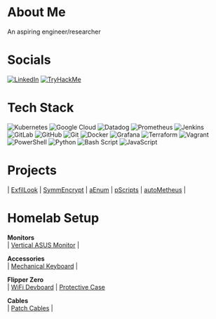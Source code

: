 # About Me

An aspiring engineer/researcher

# Socials

[![LinkedIn](https://img.shields.io/badge/LinkedIn-0A66C2?style=for-the-badge&logo=linkedin&logoColor=white)](https://linkedin.com/in/JonmarCorpuz) [![TryHackMe](https://img.shields.io/badge/TryHackMe-E60000?style=for-the-badge&logo=tryhackme&logoColor=white)](https://tryhackme.com/p/JonmarCorpuz) 

# Tech Stack

![Kubernetes](https://img.shields.io/badge/kubernetes-%23326ce5.svg?style=for-the-badge&logo=kubernetes&logoColor=white)  ![Google Cloud](https://img.shields.io/badge/GoogleCloud-%234285F4.svg?style=for-the-badge&logo=google-cloud&logoColor=white) ![Datadog](https://img.shields.io/badge/datadog-%23632CA6.svg?style=for-the-badge&logo=datadog&logoColor=white) ![Prometheus](https://img.shields.io/badge/Prometheus-E6522C?style=for-the-badge&logo=Prometheus&logoColor=white) ![Jenkins](https://img.shields.io/badge/jenkins-%232C5263.svg?style=for-the-badge&logo=jenkins&logoColor=white) ![GitLab](https://img.shields.io/badge/gitlab-%23181717.svg?style=for-the-badge&logo=gitlab&logoColor=white) ![GitHub](https://img.shields.io/badge/github-%23121011.svg?style=for-the-badge&logo=github&logoColor=white) ![Git](https://img.shields.io/badge/git-%23F05033.svg?style=for-the-badge&logo=git&logoColor=white) ![Docker](https://img.shields.io/badge/docker-%230db7ed.svg?style=for-the-badge&logo=docker&logoColor=white) ![Grafana](https://img.shields.io/badge/grafana-%23F46800.svg?style=for-the-badge&logo=grafana&logoColor=white) ![Terraform](https://img.shields.io/badge/terraform-%235835CC.svg?style=for-the-badge&logo=terraform&logoColor=white) ![Vagrant](https://img.shields.io/badge/vagrant-%231563FF.svg?style=for-the-badge&logo=vagrant&logoColor=white) ![PowerShell](https://img.shields.io/badge/PowerShell-%235391FE.svg?style=for-the-badge&logo=powershell&logoColor=white) ![Python](https://img.shields.io/badge/python-3670A0?style=for-the-badge&logo=python&logoColor=ffdd54) ![Bash Script](https://img.shields.io/badge/bash_script-%23121011.svg?style=for-the-badge&logo=gnu-bash&logoColor=white) ![JavaScript](https://img.shields.io/badge/JavaScript-F7DF1E?style=for-the-badge&logo=javascript&logoColor=black)

# Projects

| [ExfilLook](https://github.com/JonmarCorpuz/ExfilLook/tree/main) | [SymmEncrypt](https://github.com/JonmarCorpuz/SymmEncrypt) | [aEnum](https://github.com/JonmarCorpuz/aEnum/tree/main) | [pScripts](https://github.com/JonmarCorpuz/pScripts) | [autoMetheus](https://github.com/JonmarCorpuz/autoMetheus) |
  
# Homelab Setup
 
**Monitors** <br>
| [Vertical ASUS Monitor](https://amzn.to/3FhFclu) |

**Accessories** <br>
| [Mechanical Keyboard](https://amzn.to/4kmrjSb) |

**Flipper Zero** <br>
| [WiFi Devboard](https://amzn.to/3ZJ91Cd) | [Protective Case](https://amzn.to/3Hfgdjk)

**Cables** <br>
| [Patch Cables](https://amzn.to/3FjsgLV) |


